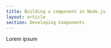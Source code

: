 ```yaml
---
title: Building a component in Node.js
layout: article
section: Developing Components
---
```


Lorem ipsum